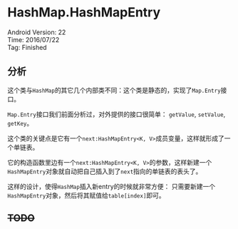 # HashMap.HashMapEntry

Android Version: 22  
Time: 2016/07/22  
Tag: Finished  

## 分析
这个类与`HashMap`的其它几个内部类不同：这个类是静态的，实现了`Map.Entry`接口。

`Map.Entry`接口我们前面分析过，对外提供的接口很简单：
`getValue`, `setValue`, `getKey`。

这个类的关键点是它有一个`next:HashMapEntry<K, V>`成员变量，这样就形成了一个单链表。

它的构造函数里边有一个`next:HashMapEntry<K, V>`的参数，这样新建一个`HashMapEntry`对象就自动把自己插入到了`next`指向的单链表的表头了。

这样的设计，使得`HashMap`插入新entry的时候就非常方便：
只需要新建一个`HashMapEntry`对象，然后将其赋值给`table[index]`即可。

## ~~TODO~~
